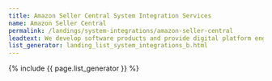 ```yaml
---
title: Amazon Seller Central System Integration Services
name: Amazon Seller Central
permalink: /landings/system-integrations/amazon-seller-central
leadtext: We develop software products and provide digital platform engineering services in across Australia, New Zeland and Asia
list_generator: landing_list_system_integrations_b.html
---
```

{% include {{ page.list_generator }} %}